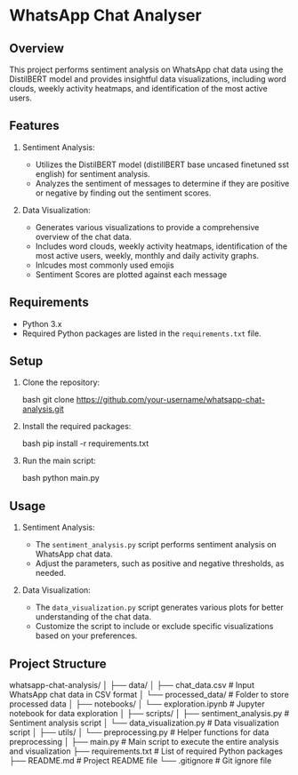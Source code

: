# WhatsApp Chat Analyser

## Overview

This project performs sentiment analysis on WhatsApp chat data using the DistilBERT model and provides insightful data visualizations, including word clouds, weekly activity heatmaps, and identification of the most active users.

## Features

1. Sentiment Analysis:
   - Utilizes the DistilBERT model (distillBERT base uncased finetuned sst english) for sentiment analysis.
   - Analyzes the sentiment of messages to determine if they are positive or negative by finding out the sentiment scores.

2. Data Visualization:
   - Generates various visualizations to provide a comprehensive overview of the chat data.
   - Includes word clouds, weekly activity heatmaps, identification of the most active users, weekly, monthly and daily activity graphs.
   - Inlcudes most commonly used emojis
   - Sentiment Scores are plotted against each message

## Requirements

- Python 3.x
- Required Python packages are listed in the `requirements.txt` file.

## Setup

1. Clone the repository:

    bash
    git clone https://github.com/your-username/whatsapp-chat-analysis.git

2. Install the required packages:

    bash
    pip install -r requirements.txt

3. Run the main script:

    bash
    python main.py

## Usage

1. Sentiment Analysis:
   - The `sentiment_analysis.py` script performs sentiment analysis on WhatsApp chat data.
   - Adjust the parameters, such as positive and negative thresholds, as needed.

2. Data Visualization:
   - The `data_visualization.py` script generates various plots for better understanding of the chat data.
   - Customize the script to include or exclude specific visualizations based on your preferences.

## Project Structure


whatsapp-chat-analysis/
│
├── data/
│   ├── chat_data.csv        # Input WhatsApp chat data in CSV format
│   └── processed_data/      # Folder to store processed data
│
├── notebooks/
│   └── exploration.ipynb    # Jupyter notebook for data exploration
│
├── scripts/
│   ├── sentiment_analysis.py     # Sentiment analysis script
│   └── data_visualization.py     # Data visualization script
│
├── utils/
│   └── preprocessing.py    # Helper functions for data preprocessing
│
├── main.py                 # Main script to execute the entire analysis and visualization
├── requirements.txt        # List of required Python packages
├── README.md               # Project README file
└── .gitignore              # Git ignore file
